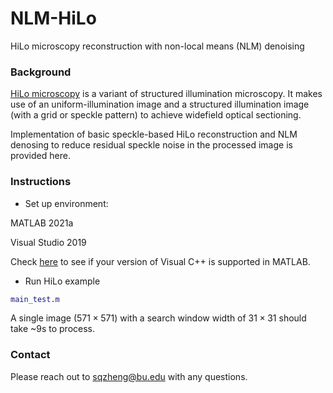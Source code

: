 # NLM-HiLo
HiLo microscopy reconstruction with non-local means (NLM) denoising

### Background

[HiLo microscopy](https://sites.bu.edu/biomicroscopy/research/hilo/) is a variant of structured illumination microscopy. It makes use of an uniform-illumination image and a structured illumination image (with a grid or speckle pattern) to achieve widefield optical sectioning.

Implementation of basic speckle-based HiLo reconstruction and NLM denosing to reduce residual speckle noise in the processed image is provided here.

### Instructions

 - Set up environment:

MATLAB 2021a 

Visual Studio 2019 

Check [here](https://www.mathworks.com/support/requirements/previous-releases.html) to see if your version of Visual C++ is supported in MATLAB.

 - Run HiLo example
```Matlab
main_test.m
```
A single image $(571\times 571)$ with a search window width of $31\times 31$ should take ~9s to process.

### Contact
Please reach out to <sqzheng@bu.edu> with any questions.
